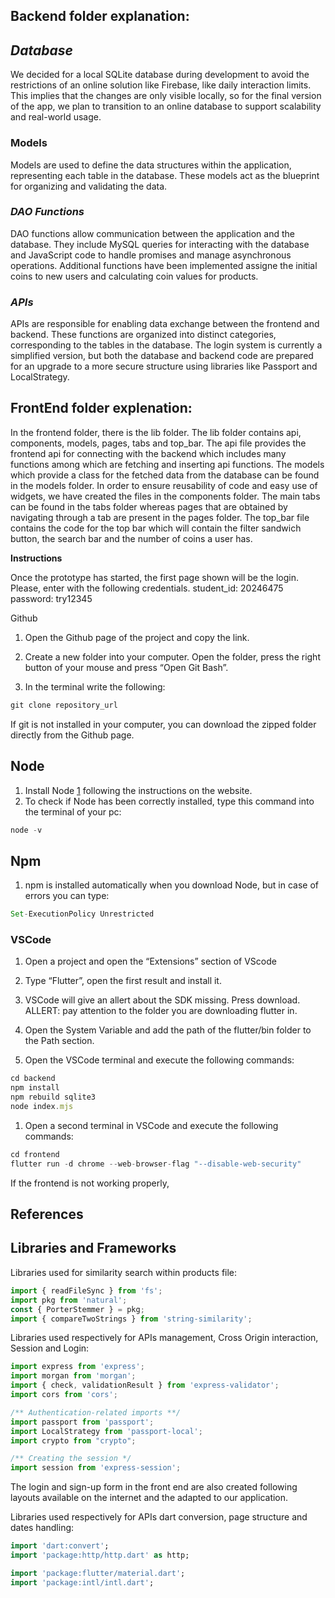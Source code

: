 ## Backend folder explanation:

## *Database*
We decided for a local SQLite database during development to avoid the restrictions of an online solution like Firebase, like daily interaction limits. This implies that the changes are only visible locally, so for the final version of the app, we plan to transition to an online database to support scalability and real-world usage.
### Models
Models are used to define the data structures within the application, representing each table in the database. These models act as the blueprint for organizing and validating the data.
### *DAO Functions*
DAO functions allow communication between the application and the database. They include MySQL queries for interacting with the database and JavaScript code to handle promises and manage asynchronous operations. Additional functions have been implemented assigne the initial coins to new users and calculating coin values for products.
### *APIs*
APIs are responsible for enabling data exchange between the frontend and backend. These functions are organized into distinct categories, corresponding to the tables in the database.
The login system is currently a simplified version, but both the database and backend code are prepared for an upgrade to a more secure structure using libraries like Passport and LocalStrategy.

## FrontEnd folder explenation:

In the frontend folder, there is the lib folder. The lib folder contains api, components, models, pages, tabs and top_bar. The api file provides the frontend api for connecting with the backend which includes many functions among which are fetching and inserting api functions. The models which provide a class for the fetched data from the  database can be found in the models folder. In order to ensure reusability of code and easy use of widgets, we have created the files in the components folder. The main tabs can be found in the tabs folder whereas pages that are obtained by navigating through a tab are present in the pages folder.  The top_bar file contains the code for the top bar which will contain the filter sandwich button, the search bar and the number of coins a user has.

**Instructions**

Once the prototype has started, the first page shown will be the login. Please, enter with the following credentials.
student_id: 20246475
password: try12345

Github

1. Open the Github page of the project and copy the link. 
    
2. Create a new folder into your computer. Open the folder, press the right button of your mouse and press “Open Git Bash”.
    
3. In the terminal write the following:

```jsx
git clone repository_url
```

If git is not installed in your computer, you can download the zipped folder directly from the Github page.

## Node

1. Install Node [1] following the instructions on the website.
2. To check if Node has been correctly installed, type this command into the terminal of your pc:

```jsx
node -v
```

## Npm

1. npm is installed automatically when you download Node, but in case of errors you can type:

```jsx
Set-ExecutionPolicy Unrestricted
```

### VSCode

1. Open a project and open the “Extensions” section of VScode
    
2. Type “Flutter”, open the first result and install it.
    

1. VSCode will give an allert about the SDK missing. Press download. ALLERT: pay attention to the folder you are downloading flutter in.
    
2. Open the System Variable and add the path of the flutter/bin folder to the Path section.
    
3. Open the VSCode terminal and execute the following commands:

```jsx
cd backend
npm install
npm rebuild sqlite3
node index.mjs
```

1. Open a second terminal in VSCode and execute the following commands:

```jsx
cd frontend
flutter run -d chrome --web-browser-flag "--disable-web-security"
```

If the frontend is not working properly, 

## References

[1]: [https://nodejs.org/en/download/package-manager](https://nodejs.org/en/download/package-manager)

## Libraries and Frameworks

Libraries used for similarity search within products file:

```jsx
import { readFileSync } from 'fs';
import pkg from 'natural';
const { PorterStemmer } = pkg; 
import { compareTwoStrings } from 'string-similarity'; 
```

Libraries used respectively for APIs management, Cross Origin interaction, Session and Login:

```jsx
import express from 'express';
import morgan from 'morgan';
import { check, validationResult } from 'express-validator';
import cors from 'cors';

/** Authentication-related imports **/
import passport from 'passport';
import LocalStrategy from 'passport-local';
import crypto from "crypto";

/** Creating the session */
import session from 'express-session';
```

The login and sign-up form in the front end are also created following layouts available on the internet and the adapted to our application.

Libraries used respectively for APIs dart conversion, page structure and dates handling:

```dart
import 'dart:convert';
import 'package:http/http.dart' as http;

import 'package:flutter/material.dart';
import 'package:intl/intl.dart';



